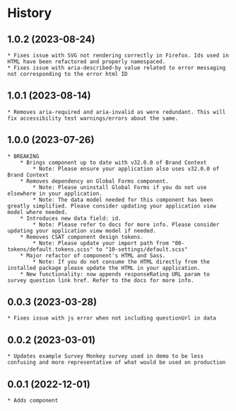 # History

## 1.0.2 (2023-08-24)
    * Fixes issue with SVG not rendering correctly in Firefox. Ids used in HTML have been refactored and properly namespaced.
    * Fixes issue with aria-described-by value related to error messaging not corresponding to the error html ID

## 1.0.1 (2023-08-14)
    * Removes aria-required and aria-invalid as were redundant. This will fix accessibility test warnings/errors about the same.

## 1.0.0 (2023-07-26)
    * BREAKING
        * Brings component up to date with v32.0.0 of Brand Context
            * Note: Please ensure your application also uses v32.0.0 of Brand Context
        * Removes dependency on Global Forms component. 
            * Note: Please uninstall Global Forms if you do not use elsewhere in your application.
            * Note: The data model needed for this component has been greatly simplified. Please consider updating your application view model where needed.
        * Introduces new data field: id. 
            * Note: Please refer to docs for more info. Please consider updating your application view model if needed.
        * Removes CSAT component design tokens. 
            * Note: Please update your import path from "00-tokens/default.tokens.scss" to "10-settings/default.scss"
        * Major refactor of component's HTML and Sass. 
            * Note: If you do not consume the HTML directly from the installed package please update the HTML in your application.
        * New functionality: now appends responseRating URL param to survey question link href. Refer to the docs for more info.

## 0.0.3 (2023-03-28)
    * Fixes issue with js error when not including questionUrl in data

## 0.0.2 (2023-03-01)
    * Updates example Survey Monkey survey used in demo to be less confusing and more representative of what would be used on production

## 0.0.1 (2022-12-01)
    * Adds component
